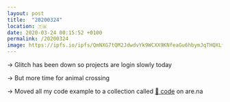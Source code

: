 ```yaml
---
layout: post
title:  "20200324"
location: 🇹🇼
date: 2020-03-24 00:15:52 +0100
permalink: /20200324
image: https://ipfs.io/ipfs/QmNXG7tQM2JdwdvYk9WCXX9KNfeaGu6hbymJqTHQXLfs9v?filename=20200318.png
---
```


→ Glitch has been down so projects are login slowly today

→ But more time for animal crossing

→ Moved all my code example to a collection called [💎 code](https://www.are.na/gndclouds/code-4p5nykvneg8) on are.na 